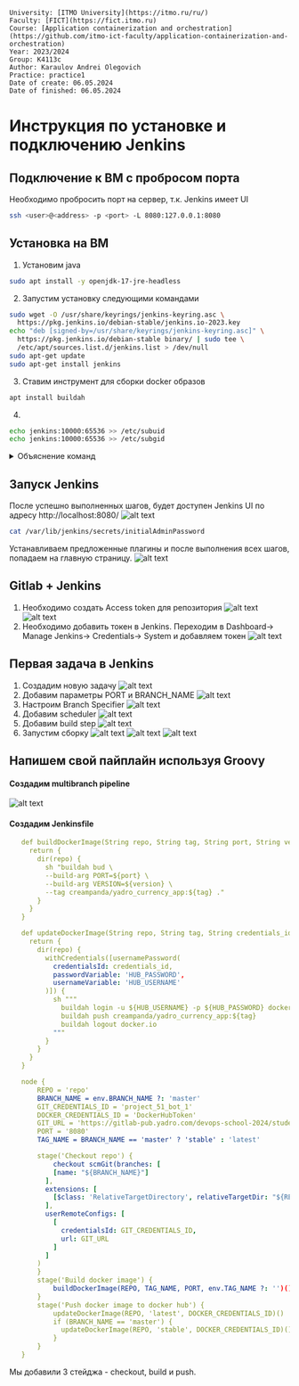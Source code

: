 ```
University: [ITMO University](https://itmo.ru/ru/)
Faculty: [FICT](https://fict.itmo.ru)
Course: [Application containerization and orchestration](https://github.com/itmo-ict-faculty/application-containerization-and-orchestration)
Year: 2023/2024
Group: K4113c
Author: Karaulov Andrei Olegovich
Practice: practice1
Date of create: 06.05.2024
Date of finished: 06.05.2024
```
# Инструкция по установке и подключению Jenkins

## Подключение к ВМ с пробросом порта

Необходимо пробросить порт на сервер, т.к. Jenkins имеет UI

```bash
ssh <user>@<address> -p <port> -L 8080:127.0.0.1:8080
```

## Установка на ВМ

1. Установим java

```bash
sudo apt install -y openjdk-17-jre-headless
```

2. Запустим установку следующими командами

```bash
sudo wget -O /usr/share/keyrings/jenkins-keyring.asc \
  https://pkg.jenkins.io/debian-stable/jenkins.io-2023.key
echo "deb [signed-by=/usr/share/keyrings/jenkins-keyring.asc]" \
  https://pkg.jenkins.io/debian-stable binary/ | sudo tee \
  /etc/apt/sources.list.d/jenkins.list > /dev/null
sudo apt-get update
sudo apt-get install jenkins
```

3. Ставим инструмент для сборки docker образов

```bash
apt install buildah
```

4.

```bash
echo jenkins:10000:65536 >> /etc/subuid
echo jenkins:10000:65536 >> /etc/subgid
```

<details><summary>Объяснение команд</summary>
UID (User ID) — это уникальный номер, который присваивается каждому пользователю. GID (Group ID) — это номер, который присваивается каждой группе пользователей.

subuid и subgid — это системы, которые позволяют администраторам задавать "дополнительные" идентификаторы для пользователей и групп. Это нужно для того, чтобы один пользователь мог действовать от имени нескольких пользователей внутри системы. Эти дополнительные идентификаторы используются в основном при работе с контейнерами, такими как Docker.

Когда Jenkins запускает контейнеры (например, для выполнения задач по сборке и тестированию в изолированной среде), он может использовать любой UID и GID из указанного диапазона (10000-75535) внутри этих контейнеров. Это означает, что если процесс внутри контейнера будет скомпрометирован, он не сможет взаимодействовать с основной системой так, как если бы он запущен был под реальным UID/GID Jenkins на хосте.

</details>

## Запуск Jenkins

После успешно выполненных шагов, будет доступен Jenkins UI по адресу http://localhost:8080/
![alt text](images/image.png)

```bash
cat /var/lib/jenkins/secrets/initialAdminPassword
```

Устанавливаем предложенные плагины и после выполнения всех шагов, попадаем на главную страницу.
![alt text](images/image-1.png)

## Gitlab + Jenkins

1. Необходимо создать Access token для репозитория
   ![alt text](images/image-2.png)
   ![alt text](images/image-3.png)
2. Необходимо добавить токен в Jenkins. Переходим в Dashboard-> Manage Jenkins-> Credentials-> System и добавляем токен
   ![alt text](images/image-4.png)

## Первая задача в Jenkins

1. Создадим новую задачу
   ![alt text](images/image-6.png)
2. Добавим параметры PORT и BRANCH_NAME
   ![alt text](images/image-10.png)
3. Настроим Branch Specifier
   ![alt text](images/image-11.png)
4. Добавим scheduler
   ![alt text](images/image-12.png)
5. Добавим build step
   ![alt text](images/image-13.png)
6. Запустим сборку
   ![alt text](images/image-14.png)
   ![alt text](images/image-16.png)
   ![alt text](images/image-15.png)


## Напишем свой пайплайн используя Groovy

#### Создадим multibranch pipeline

![alt text](images/image-17.png)

#### Создадим Jenkinsfile

   ```yaml
      def buildDockerImage(String repo, String tag, String port, String version) {
        return {
          dir(repo) {
            sh "buildah bud \
            --build-arg PORT=${port} \
            --build-arg VERSION=${version} \
            --tag creampanda/yadro_currency_app:${tag} ."
          }
        }
      }

      def updateDockerImage(String repo, String tag, String credentials_id) {
        return {
          dir(repo) {
            withCredentials([usernamePassword(
              credentialsId: credentials_id,
              passwordVariable: 'HUB_PASSWORD',
              usernameVariable: 'HUB_USERNAME'
            )]) {
              sh """
                buildah login -u ${HUB_USERNAME} -p ${HUB_PASSWORD} docker.io
                buildah push creampanda/yadro_currency_app:${tag}
                buildah logout docker.io
              """
            }
          }
        }
      }

      node {
          REPO = 'repo'
          BRANCH_NAME = env.BRANCH_NAME ?: 'master'
          GIT_CREDENTIALS_ID = 'project_51_bot_1'
          DOCKER_CREDENTIALS_ID = 'DockerHubToken'
          GIT_URL = 'https://gitlab-pub.yadro.com/devops-school-2024/student/a.karaulov'
          PORT = '8080'
          TAG_NAME = BRANCH_NAME == 'master' ? 'stable' : 'latest'

          stage('Checkout repo') {
              checkout scmGit(branches: [
              [name: "${BRANCH_NAME}"]
            ],
            extensions: [
              [$class: 'RelativeTargetDirectory', relativeTargetDir: "${REPO}"]
            ],
            userRemoteConfigs: [
              [
                credentialsId: GIT_CREDENTIALS_ID,
                url: GIT_URL
              ]
            ]
          )
          }
          stage('Build docker image') {
              buildDockerImage(REPO, TAG_NAME, PORT, env.TAG_NAME ?: '')()
          }
          stage('Push docker image to docker hub') {
              updateDockerImage(REPO, 'latest', DOCKER_CREDENTIALS_ID)()
              if (BRANCH_NAME == 'master') {
                updateDockerImage(REPO, 'stable', DOCKER_CREDENTIALS_ID)()
              }
          }
      }
   ```

   Мы добавили 3 стейджа - checkout, build и push.

